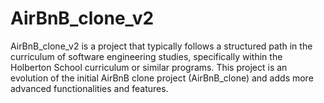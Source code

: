 # AirBnB_clone_v2
 AirBnB_clone_v2 is a project that typically follows a structured path in the curriculum of software engineering studies, specifically within the Holberton School curriculum or similar programs. This project is an evolution of the initial AirBnB clone project (AirBnB_clone) and adds more advanced functionalities and features.
